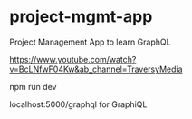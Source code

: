 # project-mgmt-app
Project Management App to learn GraphQL

https://www.youtube.com/watch?v=BcLNfwF04Kw&ab_channel=TraversyMedia

npm run dev 

localhost:5000/graphql for GraphiQL
